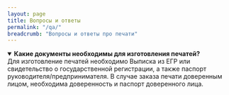 ```yaml
---
layout: page
title: Вопросы и ответы
permalink: "/qa/"
breadcrumb: "Вопросы и ответы про печати"
---
```



<details class="accordion" open>
  <summary class="accordion-header">
    <i class="icon icon-arrow-right mr-1"></i>
    <b>Какие документы необходимы для изготовления печатей?</b>
  </summary>
  <div class="accordion-body">
    Для изготовление печатей необходимо Выписка из ЕГР или свидетельство о государственной регистрации, а также паспорт руководителя/предпринимателя. В случае заказа печати доверенным лицом, необходима доверенность и паспорт доверенного лица.
  </div>
</details>